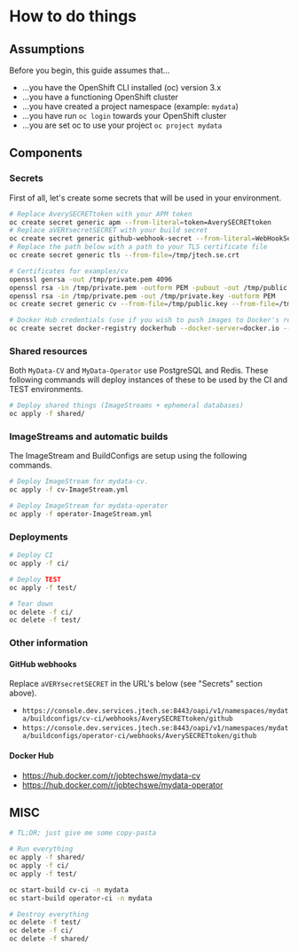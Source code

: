 # How to do things

## Assumptions

Before you begin, this guide assumes that...

- ...you have the OpenShift CLI installed (oc) version 3.x
- ...you have a functioning OpenShift cluster
- ...you have created a project namespace (example: `mydata`)
- ...you have run `oc login` towards your OpenShift cluster
- ...you are set oc to use your project `oc project mydata`

## Components

### Secrets

First of all, let's create some secrets that will be used in your environment.

```bash
# Replace AverySECRETtoken with your APM token
oc create secret generic apm --from-literal=token=AverySECRETtoken
# Replace aVERYsecretSECRET with your build secret
oc create secret generic github-webhook-secret --from-literal=WebHookSecretKey=aVERYsecretSECRET
# Replace the path below with a path to your TLS certificate file
oc create secret generic tls --from-file=/tmp/jtech.se.crt

# Certificates for examples/cv
openssl genrsa -out /tmp/private.pem 4096
openssl rsa -in /tmp/private.pem -outform PEM -pubout -out /tmp/public.key
openssl rsa -in /tmp/private.pem -out /tmp/private.key -outform PEM
oc create secret generic cv --from-file=/tmp/public.key --from-file=/tmp/private.key

# Docker Hub credentials (use if you wish to push images to Docker's registry)
oc create secret docker-registry dockerhub --docker-server=docker.io --docker-username=mydata --docker-password="mydata" --docker-email=code@mydata
```

### Shared resources

Both `MyData-CV` and `MyData-Operator` use PostgreSQL and Redis. These following commands will deploy instances of these to be used by the CI and TEST environments.

```bash
# Deploy shared things (ImageStreams + ephemeral databases)
oc apply -f shared/
```

### ImageStreams and automatic builds

The ImageStream and BuildConfigs are setup using the following commands.

```bash
# Deploy ImageStream for mydata-cv.
oc apply -f cv-ImageStream.yml

# Deploy ImageStream for mydata-operator
oc apply -f operator-ImageStream.yml
```

### Deployments

```bash
# Deploy CI
oc apply -f ci/

# Deploy TEST
oc apply -f test/

# Tear down
oc delete -f ci/
oc delete -f test/
```

### Other information

#### GitHub webhooks

Replace `aVERYsecretSECRET` in the URL's below (see "Secrets" section above).

- `https://console.dev.services.jtech.se:8443/oapi/v1/namespaces/mydata/buildconfigs/cv-ci/webhooks/AverySECRETtoken/github`
- `https://console.dev.services.jtech.se:8443/oapi/v1/namespaces/mydata/buildconfigs/operator-ci/webhooks/AverySECRETtoken/github`

#### Docker Hub

- https://hub.docker.com/r/jobtechswe/mydata-cv
- https://hub.docker.com/r/jobtechswe/mydata-operator

## MISC

```bash
# TL;DR; just give me some copy-pasta

# Run everything
oc apply -f shared/
oc apply -f ci/
oc apply -f test/

oc start-build cv-ci -n mydata
oc start-build operator-ci -n mydata

# Destroy everything
oc delete -f test/
oc delete -f ci/
oc delete -f shared/
```
